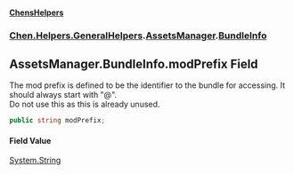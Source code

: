 
#### [ChensHelpers](index 'index')

### [Chen.Helpers.GeneralHelpers](Chen_Helpers_GeneralHelpers 'Chen.Helpers.GeneralHelpers').[AssetsManager](Chen_Helpers_GeneralHelpers_AssetsManager 'Chen.Helpers.GeneralHelpers.AssetsManager').[BundleInfo](Chen_Helpers_GeneralHelpers_AssetsManager_BundleInfo 'Chen.Helpers.GeneralHelpers.AssetsManager.BundleInfo')

## AssetsManager.BundleInfo.modPrefix Field
The mod prefix is defined to be the identifier to the bundle for accessing. It should always start with "@".  
Do not use this as this is already unused.  
```csharp
public string modPrefix;
```

#### Field Value
[System.String](https://docs.microsoft.com/en-us/dotnet/api/System.String 'System.String')
